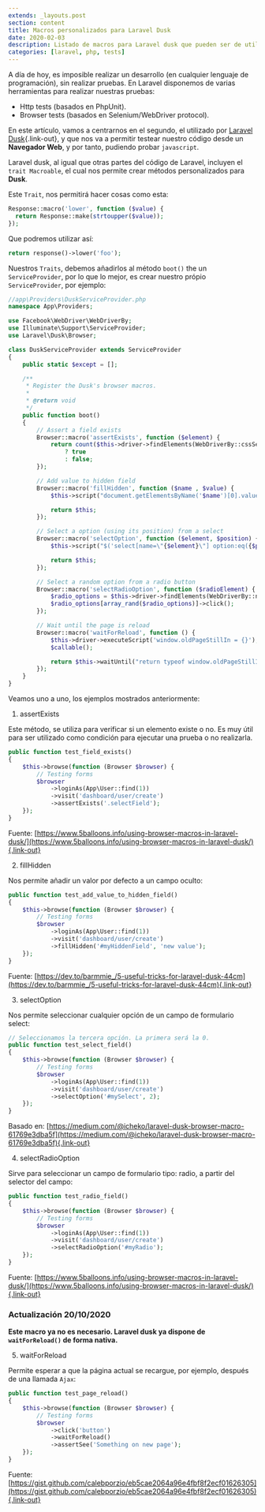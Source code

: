 ```yaml
---
extends: _layouts.post
section: content
title: Macros personalizados para Laravel Dusk
date: 2020-02-03
description: Listado de macros para Laravel dusk que pueden ser de utilidad.
categories: [laravel, php, tests]
---
```


A día de hoy, es imposible realizar un desarrollo (en cualquier lenguaje de programación), sin realizar pruebas. En Laravel disponemos de varias herramientas para realizar nuestras pruebas:

- Http tests (basados en PhpUnit).
- Browser tests (basados en Selenium/WebDriver protocol).

En este artículo, vamos a centrarnos en el segundo, el utilizado por [Laravel Dusk](https://laravel.com/docs/6.x/dusk){.link-out}, y que nos va a permitir testear nuestro código desde un **Navegador Web**, y por tanto, pudiendo probar `javascript`.

Laravel dusk, al igual que otras partes del código de Laravel, incluyen el `trait Macroable`, el cual nos permite crear métodos personalizados para **Dusk**.

Este `Trait`, nos permitirá hacer cosas como esta:

```php
Response::macro('lower', function ($value) {
  return Response::make(strtoupper($value));
});
```
Que podremos utilizar así:

```php
return response()->lower('foo');
```

Nuestros `Traits`, debemos añadirlos al método `boot()` the un `ServiceProvider`, por lo que lo mejor, es crear nuestro própio `ServiceProvider`, por ejemplo:

```php
//app\Providers\DuskServiceProvider.php
namespace App\Providers;

use Facebook\WebDriver\WebDriverBy;
use Illuminate\Support\ServiceProvider;
use Laravel\Dusk\Browser;

class DuskServiceProvider extends ServiceProvider
{
    public static $except = [];

    /**
     * Register the Dusk's browser macros.
     *
     * @return void
     */
    public function boot()
    {
        // Assert a field exists
        Browser::macro('assertExists', function ($element) {
            return count($this->driver->findElements(WebDriverBy::cssSelector($element))) > 0
                ? true
                : false;
        });

        // Add value to hidden field
        Browser::macro('fillHidden', function ($name , $value) {
            $this->script("document.getElementsByName('$name')[0].value = '$value'");

            return $this;
        });

        // Select a option (using its position) from a select
        Browser::macro('selectOption', function ($element, $position) {
            $this->script("$('select[name=\"{$element}\"] option:eq({$position})').attr('selected', 'selected');");

            return $this;
        });

        // Select a random option from a radio button
        Browser::macro('selectRadioOption', function ($radioElement) {
            $radio_options = $this->driver->findElements(WebDriverBy::name($radioElement));
            $radio_options[array_rand($radio_options)]->click();
        });

        // Wait until the page is reload
        Browser::macro('waitForReload', function () {
            $this->driver->executeScript('window.oldPageStillIn = {}');
            $callable();

            return $this->waitUntil("return typeof window.oldPageStillIn === 'undefined';");
        });
    }
}
```

Veamos uno a uno, los ejemplos mostrados anteriormente:

1. assertExists

Este método, se utiliza para verificar si un elemento existe o no. Es muy útil para ser utilizado como condición para ejecutar una prueba o no realizarla.

```php
public function test_field_exists()
{
    $this->browse(function (Browser $browser) {
        // Testing forms
        $browser
            ->loginAs(App\User::find(1))
            ->visit('dashboard/user/create')
            ->assertExists('.selectField');
    });
}
```

Fuente: [https://www.5balloons.info/using-browser-macros-in-laravel-dusk/](https://www.5balloons.info/using-browser-macros-in-laravel-dusk/){.link-out}

2. fillHidden

Nos permite añadir un valor por defecto a un campo oculto:

```php
public function test_add_value_to_hidden_field()
{
    $this->browse(function (Browser $browser) {
        // Testing forms
        $browser
            ->loginAs(App\User::find(1))
            ->visit('dashboard/user/create')
            ->fillHidden('#myHiddenField', 'new value');
    });
}
```

Fuente: [https://dev.to/barmmie_/5-useful-tricks-for-laravel-dusk-44cm](https://dev.to/barmmie_/5-useful-tricks-for-laravel-dusk-44cm){.link-out}

3. selectOption

Nos permite seleccionar cualquier opción de un campo de formulario select:

```php
// Seleccionamos la tercera opción. La primera será la 0.
public function test_select_field()
{
    $this->browse(function (Browser $browser) {
        // Testing forms
        $browser
            ->loginAs(App\User::find(1))
            ->visit('dashboard/user/create')
            ->selectOption('#mySelect', 2);
    });
}
```

Basado en: [https://medium.com/@icheko/laravel-dusk-browser-macro-61769e3dba5f](https://medium.com/@icheko/laravel-dusk-browser-macro-61769e3dba5f){.link-out}

4. selectRadioOption

Sirve para seleccionar un campo de formulario tipo: radio, a partir del selector del campo:

```php
public function test_radio_field()
{
    $this->browse(function (Browser $browser) {
        // Testing forms
        $browser
            ->loginAs(App\User::find(1))
            ->visit('dashboard/user/create')
            ->selectRadioOption('#myRadio');
    });
}
```

Fuente: [https://www.5balloons.info/using-browser-macros-in-laravel-dusk/](https://www.5balloons.info/using-browser-macros-in-laravel-dusk/){.link-out}

### Actualización 20/10/2020

**Este macro ya no es necesario. Laravel dusk ya dispone de `waitForReload()` de forma nativa.**

5. waitForReload

Permite esperar a que la página actual se recargue, por ejemplo, después de una llamada `Ajax`:

```php
public function test_page_reload()
{
    $this->browse(function (Browser $browser) {
        // Testing forms
        $browser
            ->click('button')
            ->waitForReload()
            ->assertSee('Something on new page');
    });
}
```

Fuente: [https://gist.github.com/calebporzio/eb5cae2064a96e4fbf8f2ecf01626305](https://gist.github.com/calebporzio/eb5cae2064a96e4fbf8f2ecf01626305){.link-out}
